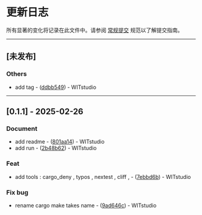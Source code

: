 # 更新日志

所有显著的变化将记录在此文件中。请参阅 [常规提交](https://www.conventionalcommits.org/) 规范以了解提交指南。

---
## [未发布]

### Others

- add tag - ([ddbb549](https://github.com/WITstudio86/rust_generate_template/commit/ddbb5499e76f2811cf58ea878fb9a3a90aacb811)) - WITstudio

---
## [0.1.1] - 2025-02-26

### Document

- add readme - ([801aa14](https://github.com/WITstudio86/rust_generate_template/commit/801aa1412a9f5f5ddfbb6c9faa226a341d23a7f9)) - WITstudio
- add run - ([2b48b62](https://github.com/WITstudio86/rust_generate_template/commit/2b48b621f6c6e991185ca9b55330bcad59c6c97a)) - WITstudio

### Feat

- add tools : cargo_deny , typos , nextest , cliff , - ([7ebbd6b](https://github.com/WITstudio86/rust_generate_template/commit/7ebbd6bc63ca10ed270ed88067ef74bf23f6495d)) - WITstudio

### Fix bug

- rename cargo make takes name - ([9ad646c](https://github.com/WITstudio86/rust_generate_template/commit/9ad646ce23ee6c010de5e6a359f09a884a3e8cdb)) - WITstudio

<!-- 由 git-cliff 生成 -->
